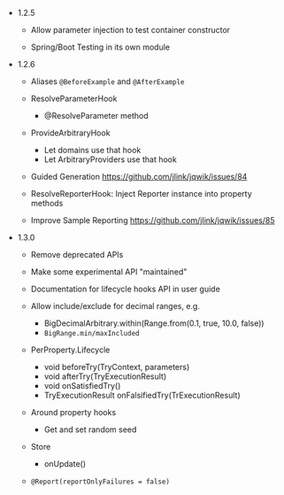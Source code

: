- 1.2.5

    - Allow parameter injection to test container constructor

    - Spring/Boot Testing in its own module

- 1.2.6
    
    - Aliases `@BeforeExample` and `@AfterExample`
    
    - ResolveParameterHook
        - @ResolveParameter method

    - ProvideArbitraryHook
        - Let domains use that hook
        - Let ArbitraryProviders use that hook
    
    - Guided Generation
      https://github.com/jlink/jqwik/issues/84
      
    - ResolveReporterHook: Inject Reporter instance into property methods
    
    - Improve Sample Reporting
      https://github.com/jlink/jqwik/issues/85

- 1.3.0

    - Remove deprecated APIs
    
    - Make some experimental API "maintained"

    - Documentation for lifecycle hooks API in user guide

    - Allow include/exclude for decimal ranges, e.g.
      - BigDecimalArbitrary.within(Range.from(0.1, true, 10.0, false))
      - `BigRange.min/maxIncluded`
    
    - PerProperty.Lifecycle
        - void beforeTry(TryContext, parameters)
        - void afterTry(TryExecutionResult)
        - void onSatisfiedTry()
        - TryExecutionResult onFalsifiedTry(TrExecutionResult)

    - Around property hooks
        - Get and set random seed

    - Store
        - onUpdate()
    
    - `@Report(reportOnlyFailures = false)`

